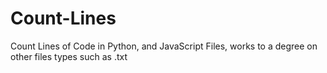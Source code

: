 # Count-Lines
Count Lines of Code in Python, and JavaScript Files, works to a degree on other files types such as .txt
